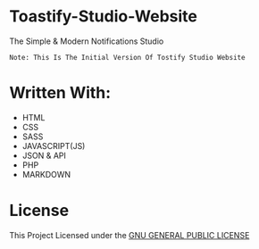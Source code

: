 # Toastify-Studio-Website
The Simple &amp; Modern Notifications Studio

```Note
Note: This Is The Initial Version Of Tostify Studio Website
```
# Written With:
- HTML
- CSS
- SASS
- JAVASCRIPT(JS)
- JSON & API
- PHP
- MARKDOWN

# License
This Project Licensed under the [GNU GENERAL PUBLIC LICENSE](https://github.com/Vexel-Inc/Toastify-Studio-Website/blob/main/LICENSE)
